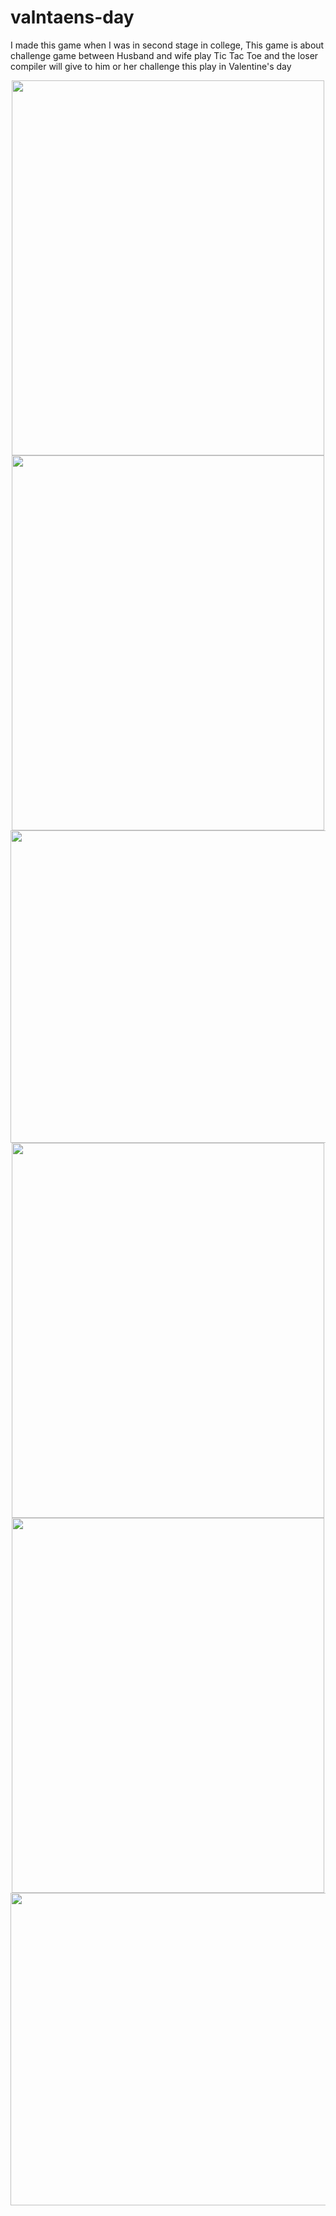 # valntaens-day
I made this game when I was in second stage in college, This game is about challenge game between Husband and wife play Tic Tac Toe and the loser  compiler will give to him or her challenge this play  in Valentine's day 


<p align="center">
<img src="https://user-images.githubusercontent.com/91384732/175532843-75520634-7d6f-4a4a-b35e-180c73b20352.png" width="500" height="600" />
<img src="https://user-images.githubusercontent.com/91384732/175532920-6dfb289c-3c1c-4227-aca2-8fee0b12f427.png" width="500" height="600" />
<img src="https://user-images.githubusercontent.com/91384732/175532983-3ffc6306-ca83-48f2-8afb-6f314528d0f8.png" width="600" height="500" />
<img src="https://user-images.githubusercontent.com/91384732/175533060-de7fbed5-1d0d-4782-994e-666088a488b6.png" width="500" height="600" />
<img src="https://user-images.githubusercontent.com/91384732/175533113-33ee0f8a-f0f6-49b2-b271-2916985b4afa.png" width="500" height="600" />
<img src="https://user-images.githubusercontent.com/91384732/175533238-76baec2a-50c8-485f-b8fd-f3fbd125b213.png" width="600" height="500" />
</p>
